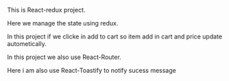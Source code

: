 This is React-redux project.

Here we manage the state using redux. 

In this project if we clicke in add to cart so item add in cart and price update autometically.

In this project we also use React-Router.

Here i am also use React-Toastify to notify sucess message


